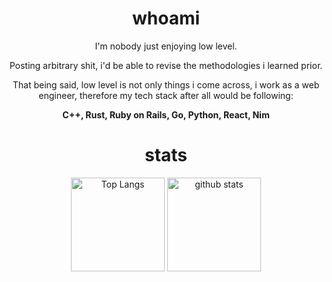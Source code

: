 <div align="center">
  <h1>whoami</h1>
  
  I'm nobody just enjoying low level.
  
  Posting arbitrary shit, i'd be able to revise the methodologies i learned prior.
  
  That being said, low level is not only things i come across, i work as a web engineer, therefore my tech stack after all would be following:
 
  **C++, Rust, Ruby on Rails, Go, Python, React, Nim**

</div>

<div align="center">
  <h1>stats</h1>
  <img alt="Top Langs" height="150px" src="https://github-readme-stats-one-self.vercel.app/api?username=pseuxide&show_icons=true&theme=codeSTACKr&count_private=true&border_color=574666&hide_border=true" />
  <img alt="github stats" height="150px" src="https://github-readme-stats-one-self.vercel.app/api/top-langs/?username=pseuxide&layout=compact&theme=codeSTACKr&border_color=574666&hide_border=true" />
</div>
